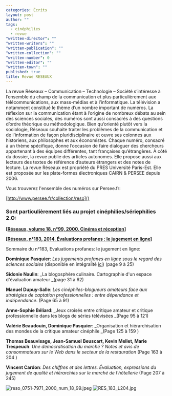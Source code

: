 ```yaml
---
categories: Écrits
layout: post
author: ""
tags: 
  - cinéphilies
  - revue
"written-director": ""
"written-writers": ""
"written-publication": ""
"written-collection": ""
"written-number": 0
"written-editor": ""
"written-town": ""
published: true
title: Revue RESEAUX
---
```



La revue Réseaux – Communication – Technologie – Société s’intéresse à l’ensemble du champ de la communication et plus particulièrement aux télécommunications, aux mass-médias et à l’informatique. La télévision a notamment constitué le thème d’un nombre important de numéros.
La réflexion sur la communication étant à l’origine de nombreux débats au sein des sciences sociales, des numéros sont aussi consacrés à des questions d’ordre théorique ou méthodologique.
Bien qu’orienté plutôt vers la sociologie, Réseaux souhaite traiter les problèmes de la communication et de l'information de façon pluridisciplinaire et ouvre ses colonnes aux historiens, aux philosophes et aux économistes.
Chaque numéro, consacré à un thème spécifique, donne l’occasion de faire dialoguer des chercheurs appartenant à des équipes différentes, tant françaises qu’étrangères. À côté du dossier, la revue publie des articles autonomes.
Elle propose aussi aux lecteurs des textes de référence d’auteurs étrangers et des notes de lecture.
La revue Réseaux est propriété du PRES Université Paris-Est. Elle est proposée sur les plate-formes électroniques CAIRN & PERSEE depuis 2006.


Vous trouverez l'ensemble des numéros sur Persee.fr:  

[http://www.persee.fr/collection/reso]()

### Sont particulièrement liés au projet cinéphilies/sériephilies 2.O: 
**[[Réseaux, volume 18, n°99, 2000. Cinéma et réception](http://www.persee.fr/issue/reso_0751-7971_2000_num_18_99)]**

**[[Réseaux, n°183, 2014. Évaluations profanes : le jugement en ligne](https://www.cairn.info/revue-reseaux-2014-1.htm#memo)]**



Sommaire du n°183, Evaluations profanes: le jugement en ligne: 

**Dominique Pasquier**: _Les jugements profanes en ligne sous le regard des sciences sociales_ (disponible en intégralité [ici](http://www.cairn.info/revue-reseaux-2014-1-page-9.htm)) (page 9 à 25)

**Sidonie Naulin**: _La blogosphère culinaire. Cartographie d'un espace d'évaluation amateur _(page 31 à 62)

**Manuel Dupuy-Salle**: _Les cinéphiles-blogueurs amateurs face aux stratégies de captation professionnelles : entre dépendance et indépendance_. (Page 65 à 91) 

**Anne-Sophie Béliard**: _Jeux croisés entre critique amateur et critique professionnelle dans les blogs de séries télévisées _(Page 95 à 121)

**Valérie Beaudouin, Dominique Pasquier**: _Organisation et hiérarchisation des mondes de la critique amateur cinéphile _(Page 125 à 159 )

**Thomas Beauvisage, Jean-Samuel Beuscart, Kevin Mellet, Marie Trespeuch**: _Une démocratisation du marché ? Notes et avis de consommateurs sur le Web dans le secteur de la restauration_ (Page 163 à 204 )

**Vincent Cardon**: _Des chiffres et des lettres. Évaluation, expressions du jugement de qualité et hiérarchies sur le marché de l'hôtellerie_ (Page 207 à 245)




![reso_0751-7971_2000_num_18_99.jpeg]({{site.baseurl}}/media/reso_0751-7971_2000_num_18_99.jpeg)
![RES_183_L204.jpg]({{site.baseurl}}/media/RES_183_L204.jpg)
